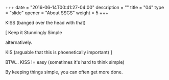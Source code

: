+++
date = "2016-06-14T00:41:27-04:00"
description = ""
title = "04"
type = "slide"
opener = "About SSGS"
weight = 5
+++

KISS
(banged over the head with that)

[
Keep it Stunningly Simple

alternatively.

KIS
(arguable that this is phoenetically important)
]

BTW... KISS != easy
(sometimes it's hard to think simple)


By keeping things simple, you can often get more done.


